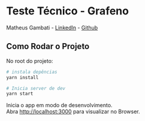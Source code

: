 # Teste Técnico - Grafeno

Matheus Gambati - [LinkedIn](https://www.linkedin.com/in/matheusgambati/) - [Github](https://www.github.com/mgambati/)

## Como Rodar o Projeto

No root do projeto:

```bash
# instala depências
yarn install

# Inicia server de dev
yarn start
```

Inicia o app em modo de desenvolvimento.<br />
Abra [http://localhost:3000](http://localhost:3000) para visualizar no Browser.
